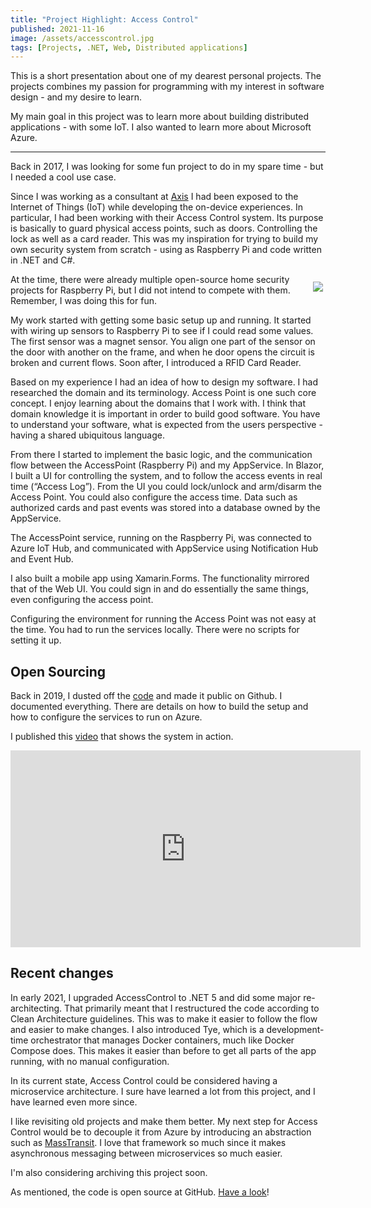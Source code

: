 ```yaml
---
title: "Project Highlight: Access Control"
published: 2021-11-16
image: /assets/accesscontrol.jpg
tags: [Projects, .NET, Web, Distributed applications]
---
```


This is a short presentation about one of my dearest personal projects. The projects combines my passion for programming with my interest in software design - and my desire to learn.

My main goal in this project was to learn more about building distributed applications - with some IoT. I also wanted to learn more about Microsoft Azure.

---

Back in 2017, I was looking for some fun project to do in my spare time - but I needed a cool use case. 

Since I was working as a consultant at [Axis](https://www.axis.com/) I had been exposed to the Internet of Things (IoT) while developing the on-device experiences. In particular, I had been working with their Access Control system. Its purpose is basically to guard physical access points, such as doors. Controlling the lock as well as a card reader. This was my inspiration for trying to build my own security system from scratch - using as Raspberry Pi and code written in .NET and C#.

<a href="/assets/accesscontrol.jpg">
<img class="mb-5" style="
  max-height: 300px; 
  max-width: 300px; 
  float: right;
  margin: 8px 0 0 20px;
  padding: 4px;" 
  src="/assets/accesscontrol.jpg" />
</a>

At the time, there were already multiple open-source home security projects for Raspberry Pi, but I did not intend to compete with them. Remember, I was doing this for fun.

My work started with getting some basic setup up and running. It started with wiring up sensors to Raspberry Pi to see if I could read some values. The first sensor was a magnet sensor. You align one part of the sensor on the door with another on the frame, and when he door opens the circuit is broken and current flows. Soon after, I introduced a RFID Card Reader.

Based on my experience I had an idea of how to design my software. I had researched the domain and its terminology. Access Point is one such core concept. I enjoy learning about the domains that I work with. I think that domain knowledge it is important in order to build good software. You have to understand your software, what is expected from the users perspective - having a shared ubiquitous language.

From there I started to implement the basic logic, and the communication flow between the AccessPoint (Raspberry Pi) and my AppService. In Blazor, I built a UI for controlling the system, and to follow the access events in real time (“Access Log”). From the UI you could lock/unlock and arm/disarm the Access Point. You could also configure the access time. Data such as authorized cards and past events was stored into a database owned by the AppService.

The AccessPoint service, running on the Raspberry Pi, was connected to Azure IoT Hub, and communicated with AppService using Notification Hub and Event Hub.

I also built a mobile app using Xamarin.Forms. The functionality mirrored that of the Web UI. You could sign in and do essentially the same things, even configuring the access point.

Configuring the environment for running the Access Point was not easy at the time. You had to run the services locally. There were no scripts for setting it up.

## Open Sourcing

Back in 2019, I dusted off the [code](https://github.com/robertsundstrom/AccessControl) and made it public on Github. I documented everything. There are details on how to build the setup and how to configure the services to run on Azure.

I published this [video](https://www.youtube.com/watch?v=VlSKTeJASYc) that shows the system in action.

<iframe width="560" height="315" src="https://www.youtube.com/embed/VlSKTeJASYc" title="YouTube video player" frameborder="0" allow="accelerometer; autoplay; clipboard-write; encrypted-media; gyroscope; picture-in-picture" allowfullscreen></iframe>

## Recent changes

In early 2021, I upgraded AccessControl to .NET 5  and did some major re-architecting. That primarily meant that I restructured the code according to Clean Architecture guidelines. This was to make it easier to follow the flow and easier to make changes. I also introduced Tye, which is a development-time orchestrator that manages Docker containers, much like Docker Compose does. This makes it easier than before to get all parts of the app running, with no manual configuration.

In its current state, Access Control could be considered having a microservice architecture. I sure have learned a lot from this project, and I have learned even more since. 

I like revisiting old projects and make them better. My next step for Access Control would be to decouple it from Azure by introducing an abstraction such as [MassTransit](https://masstransit-project.com). I love that framework so much since it makes asynchronous messaging between microservices so much easier.

I'm also considering archiving this project soon.

As mentioned, the code is open source at GitHub. [Have a look](https://github.com/robertsundstrom/AccessControl)!